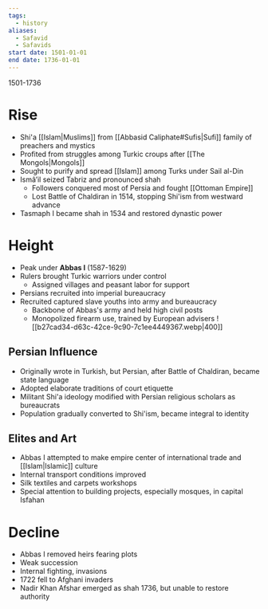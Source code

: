 ```yaml
---
tags:
  - history
aliases:
  - Safavid
  - Safavids
start date: 1501-01-01
end date: 1736-01-01
---
```

1501-1736
# Rise
- Shi'a [[Islam|Muslims]] from [[Abbasid Caliphate#Sufis|Sufi]] family of preachers and mystics
- Profited from struggles among Turkic croups after [[The Mongols|Mongols]]
- Sought to purify and spread [[Islam]] among Turks under Sail al-Din
- Ismâ’il seized Tabriz and pronounced shah
	- Followers conquered most of Persia and fought [[Ottoman Empire]]
	- Lost Battle of Chaldiran in 1514, stopping Shi'ism from westward advance
- Tasmaph I became shah in 1534 and restored dynastic power
# Height
- Peak under **Abbas I** (1587-1629)
- Rulers brought Turkic warriors under control
	- Assigned villages and peasant labor for support
- Persians recruited into imperial bureaucracy
- Recruited captured slave youths into army and bureaucracy
	- Backbone of Abbas's army and held high civil posts
	- Monopolized firearm use, trained by European advisers
![[b27cad34-d63c-42ce-9c90-7c1ee4449367.webp|400]]
## Persian Influence
- Originally wrote in Turkish, but Persian, after Battle of Chaldiran, became state language
- Adopted elaborate traditions of court etiquette
- Militant Shi'a ideology modified with Persian religious scholars as bureaucrats
- Population gradually converted to Shi'ism, became integral to identity
## Elites and Art
- Abbas I attempted to make empire center of international trade and [[Islam|Islamic]] culture
- Internal transport conditions improved
- Silk textiles and carpets workshops
- Special attention to building projects, especially mosques, in capital Isfahan
# Decline
- Abbas I removed heirs fearing plots
- Weak succession
- Internal fighting, invasions
- 1722 fell to Afghani invaders
- Nadir Khan Afshar emerged as shah 1736, but unable to restore authority
